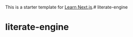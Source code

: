 This is a starter template for [Learn Next.js](https://nextjs.org/learn).# literate-engine
# literate-engine
